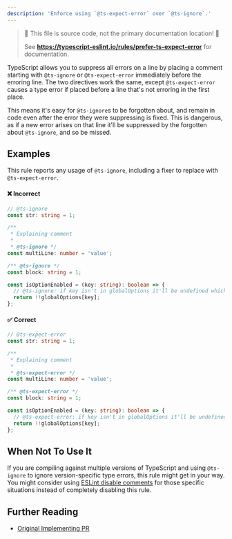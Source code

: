 ```yaml
---
description: 'Enforce using `@ts-expect-error` over `@ts-ignore`.'
---
```


> 🛑 This file is source code, not the primary documentation location! 🛑
>
> See **https://typescript-eslint.io/rules/prefer-ts-expect-error** for documentation.

TypeScript allows you to suppress all errors on a line by placing a comment starting with `@ts-ignore` or `@ts-expect-error` immediately before the erroring line.
The two directives work the same, except `@ts-expect-error` causes a type error if placed before a line that's not erroring in the first place.

This means it's easy for `@ts-ignore`s to be forgotten about, and remain in code even after the error they were suppressing is fixed.
This is dangerous, as if a new error arises on that line it'll be suppressed by the forgotten about `@ts-ignore`, and so be missed.

## Examples

This rule reports any usage of `@ts-ignore`, including a fixer to replace with `@ts-expect-error`.

<!--tabs-->

#### ❌ Incorrect

```ts
// @ts-ignore
const str: string = 1;

/**
 * Explaining comment
 *
 * @ts-ignore */
const multiLine: number = 'value';

/** @ts-ignore */
const block: string = 1;

const isOptionEnabled = (key: string): boolean => {
  // @ts-ignore: if key isn't in globalOptions it'll be undefined which is false
  return !!globalOptions[key];
};
```

#### ✅ Correct

```ts
// @ts-expect-error
const str: string = 1;

/**
 * Explaining comment
 *
 * @ts-expect-error */
const multiLine: number = 'value';

/** @ts-expect-error */
const block: string = 1;

const isOptionEnabled = (key: string): boolean => {
  // @ts-expect-error: if key isn't in globalOptions it'll be undefined which is false
  return !!globalOptions[key];
};
```

<!--/tabs-->

## When Not To Use It

If you are compiling against multiple versions of TypeScript and using `@ts-ignore` to ignore version-specific type errors, this rule might get in your way.
You might consider using [ESLint disable comments](https://eslint.org/docs/latest/use/configure/rules#using-configuration-comments-1) for those specific situations instead of completely disabling this rule.

## Further Reading

- [Original Implementing PR](https://github.com/microsoft/TypeScript/pull/36014)
